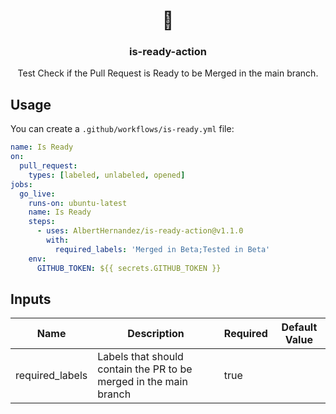 <h1 align="center">🚀</h1>
<h3 align="center">is-ready-action</h3>

<p align="center">
    Test Check if the Pull Request is Ready to be Merged in the main branch.
</p>

## Usage

You can create a `.github/workflows/is-ready.yml` file:

```yaml
name: Is Ready
on:
  pull_request:
    types: [labeled, unlabeled, opened]
jobs:
  go_live:
    runs-on: ubuntu-latest
    name: Is Ready
    steps:
      - uses: AlbertHernandez/is-ready-action@v1.1.0
        with:
          required_labels: 'Merged in Beta;Tested in Beta'
    env:
      GITHUB_TOKEN: ${{ secrets.GITHUB_TOKEN }}

```

## Inputs

| Name | Description | Required | Default Value |
|------|-------------|----------|---------------|
| required_labels | Labels that should contain the PR to be merged in the main branch | true | |
